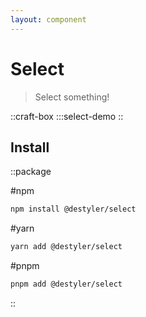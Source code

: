 ```yaml
---
layout: component
---
```


# Select

> Select something!

::craft-box
:::select-demo
::

## Install

::package

#npm
```bash
npm install @destyler/select
```

#yarn
```bash
yarn add @destyler/select
```

#pnpm
```bash
pnpm add @destyler/select
```

::
